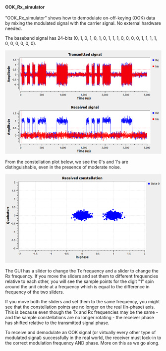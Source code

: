 #### OOK_Rx_simulator
"OOK_Rx_simulator" shows how to demodulate on-off-keying (OOK) data by mixing the modulated signal with the carrier signal.  No external hardware needed.   

The baseband signal has 24-bits (0, 1, 0, 1, 0, 1, 0, 1, 1, 1, 0, 0, 0, 0, 1, 1, 1, 1, 0, 0, 0, 0, 0, 0).  

![Signals](https://github.com/michaelalex94536/GRCProjects/blob/main/Images/OOK_Rx_Simulator_Signals.png)

From the constellation plot below, we see the 0's and 1's are distinguishable, even in the presence of moderate noise. 

![Signals](https://github.com/michaelalex94536/GRCProjects/blob/main/Images/OOK_Rx_Simulator_Constellation.png)

The GUI has a slider to change the Tx frequency and a slider to change the Rx frequency.  If you move the sliders and set them to different frequencies relative to each other, you will see the sample points for the digit "1" spin around the unit circle at a frequency which is equal to the difference in frequency of the two sliders.   

If you move both the sliders and set them to the same frequency, you might see that the constellation points are no longer on the real (In-phase) axis.  This is because even though the Tx and Rx frequencies may be the same - and the sample constellations are no longer rotating - the receiver phase has shifted relative to the transmitted signal phase. 

To receive and demodulate an OOK signal (or virtually every other type of modulated signal) successfully in the real world, the receiver must lock-in to the correct modulation frequency AND phase.  More on this as we go along. 
